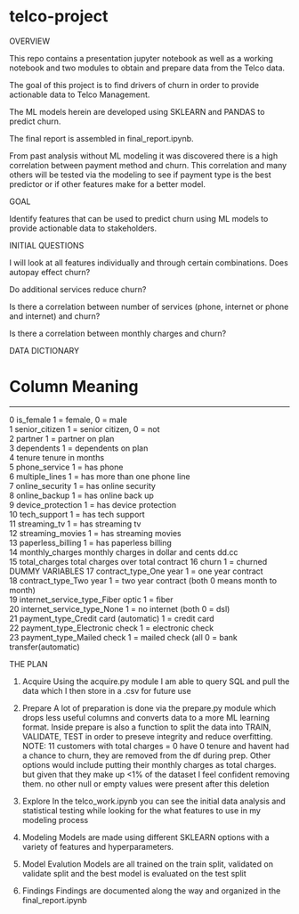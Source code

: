 # telco-project

OVERVIEW

This repo contains a presentation jupyter notebook as well as a working notebook and two modules to obtain and prepare data from the Telco data.

The goal of this project is to find drivers of churn in order to provide actionable data to Telco Management.

The ML models herein are developed using SKLEARN and PANDAS to predict churn.

The final report is assembled in final_report.ipynb.

From past analysis without ML modeling it was discovered there is a high correlation between payment method and churn. This correlation and many others will be tested via the modeling to see if payment type is the best predictor or if other features make for a better model.

GOAL

Identify features that can be used to predict churn using ML models to provide actionable data to stakeholders.

INITIAL QUESTIONS

I will look at all features individually and through certain combinations. 
Does autopay effect churn?

Do additional services reduce churn?

Is there a correlation between number of services (phone, internet or phone and internet) and churn?

Is there a correlation between monthly charges and churn?

DATA DICTIONARY

 #   Column                                Meaning          
---  ------                                --------------    
 0   is_female                             1 = female, 0 = male     
 1   senior_citizen                        1 = senior citizen, 0 = not     
 2   partner                               1 = partner on plan     
 3   dependents                            1 = dependents on plan     
 4   tenure                                tenure in months     
 5   phone_service                         1 = has phone     
 6   multiple_lines                        1 = has more than one phone line     
 7   online_security                       1 = has online security     
 8   online_backup                         1 = has online back up     
 9   device_protection                     1 = has device protection    
 10  tech_support                          1 = has tech support     
 11  streaming_tv                          1 = has streaming tv    
 12  streaming_movies                      1 = has streaming movies    
 13  paperless_billing                     1 = has paperless billing     
 14  monthly_charges                       monthly charges in dollar and cents dd.cc   
 15  total_charges                         total charges over total contract
 16  churn                                 1 = churned
 DUMMY VARIABLES
 17  contract_type_One year                1 = one year contract     
 18  contract_type_Two year                1 = two year contract (both 0 means month to month)    
 19  internet_service_type_Fiber optic     1 = fiber     
 20  internet_service_type_None            1 = no internet (both 0 = dsl)    
 21  payment_type_Credit card (automatic)  1 = credit card     
 22  payment_type_Electronic check         1 = electronic check     
 23  payment_type_Mailed check             1 = mailed check (all 0 = bank transfer(automatic)

THE PLAN

1. Acquire
    Using the acquire.py module I am able to query SQL and pull the data which I then store in a .csv for future use

2. Prepare
    A lot of preparation is done via the prepare.py module which drops less useful columns and converts data to a more ML learning format. Inside prepare is also a function to split the data into TRAIN, VALIDATE, TEST in order to preseve integrity and reduce overfitting. NOTE: 11 customers with total charges = 0 have 0 tenure and havent had a chance to churn, they are removed from the df during prep. Other options would include putting their monthly charges as total charges. but given that they make up <1% of the dataset I feel confident removing them. no other null or empty values were present after this deletion

3. Explore
    In the telco_work.ipynb you can see the initial data analysis and statistical testing while looking for the what features to use in my modeling process

4. Modeling
    Models are made using different SKLEARN options with a variety of features and hyperparameters.

5. Model Evalution
    Models are all trained on the train split, validated on validate split and the best model is evaluated on the test split

6. Findings
    Findings are documented along the way and organized in the final_report.ipynb